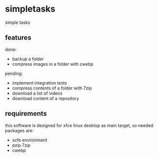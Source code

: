 # simpletasks

simple tasks


## features

done:

- backup a folder
- compress images in a folder with cwebp

pending:

- implement integration tests
- compress contents of a folder with 7zip
- download a list of videos
- download content of a repository


## requirements

this software is designed for xfce linux desktop as main target, so needed
packages are:

- xcfe environment
- pzip 7zip
- cwebp